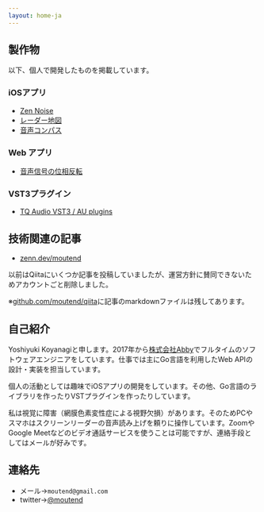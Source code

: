 ```yaml
---
layout: home-ja
---
```

## 製作物

以下、個人で開発したものを掲載しています。

### iOSアプリ

- [Zen Noise](https://moutend.github.io/products/ZenNoise/ja/)
- [レーダー地図](https://moutend.github.io/products/RadarMap/ja/)
- [音声コンパス](https://moutend.github.io/products/TalkCompass/ja/)

### Web アプリ

- [音声信号の位相反転](https://moutend.github.io/PhaseInversion/)

### VST3プラグイン

- [TQ Audio VST3 / AU plugins](https://tqaudio.github.io/)

## 技術関連の記事

- [zenn.dev/moutend](https://zenn.dev/moutend)

以前はQiitaにいくつか記事を投稿していましたが、運営方針に賛同できないためアカウントごと削除しました。

※[github.com/moutend/qiita](https://github.com/moutend/qiita)に記事のmarkdownファイルは残してあります。

## 自己紹介

Yoshiyuki Koyanagiと申します。2017年から[株式会社Abby](https://www.abby.co.jp)でフルタイムのソフトウェアエンジニアをしています。仕事では主にGo言語を利用したWeb APIの設計・実装を担当しています。

個人の活動としては趣味でiOSアプリの開発をしています。その他、Go言語のライブラリを作ったりVSTプラグインを作ったりしています。

私は視覚に障害（網膜色素変性症による視野欠損）があります。そのためPCやスマホはスクリーンリーダーの音声読み上げを頼りに操作しています。ZoomやGoogle Meetなどのビデオ通話サービスを使うことは可能ですが、連絡手段としてはメールが好みです。

## 連絡先

- メール→`moutend@gmail.com`
- twitter→[@moutend](https://twitter.com/moutend)
